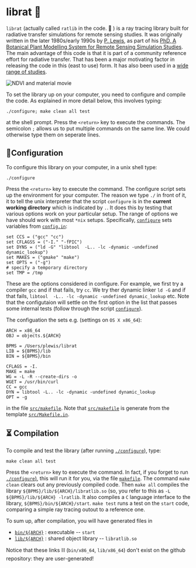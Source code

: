 librat 🐀
=========
`librat` (actually called `ratlib` in the code. 🐁 ) is a ray tracing library built for radiative transfer simulations for remote sensing studies. It was originally written in the later 1980s/early 1990s by [P. Lewis](http://www2.geog.ucl.ac.uk/~plewis/), as part of his [PhD, A Botanical Plant Modelling System for Remote Sensing
Simulation Studies](http://www2.geog.ucl.ac.uk/~plewis/phd). The main advantage of this code is that it is part of a community reference effort for radiative transfer. That has been a major motivating factor in releasing the code in this (east to use) form. It has also been used in a [wide range of studies](public_html/ratindex.html).

![NDVI and material movie](http://www2.geog.ucl.ac.uk/~mdisney/3Dmovies/rami_lidar/plot.lidar.anim.cameraImage.HET16.single_tree.obj.vz.0.va.0.sz.0.sa.0.hips.gif)


To set the library up on your computer, you need to configure and compile the code. As explained in more detail below, this involves typing:

    ./configure; make clean all test
    
at the shell prompt. Press the `<return>` key to execute the commands. The semicolon `;` allows us to put multiple commands on the same line. We could otherwise type them on seperate lines. 

📲Configuration
---------------

To configure this library on your computer, in a unix shell type:

    ./configure

Press the `<return>` key to execute the command. The configure script sets up the environment for your computer. The reason we type `./` in front of it, it to tell the unix interpreter that the script `configure` is in the **current working directory** which is indicated by `.`. It does this by testing that various options work on your particular setup. The range of options we have should work with most `*nix` setups. Specifically, [`configure`](configure)  sets variables from [`config.in`](config.in):

    set CCS = ("gcc" "cc")
    set CFLAGSS = ("-I." "-fPIC")
    set DYNS = ("ld -G" "libtool  -L.. -lc -dynamic -undefined dynamic_lookup")
    set MAKES = ("gmake" "make")
    set OPTS = ("-g")
    # specify a temporary directory
    set TMP = /tmp
    
These are the options considered in configure. For example, we first try a compiler `gcc` and if that fails, try `cc`. We try ther dynamic linker `ld -G` and if that fails, `libtool  -L.. -lc -dynamic -undefined dynamic_lookup` etc. Note that the configutaion will settle on the first option in the list that passes some internal tests (follow through the script [`configure`](configure)).

The configuation the sets e.g. (settings on `OS X x86_64`):

    ARCH = x86_64
    OBJ = objects.${ARCH}

    BPMS = /Users/plewis/librat
    LIB = ${BPMS}/lib
    BIN = ${BPMS}/bin

    CFLAGS = -I.
    MAKE = make
    WG = -L -R --create-dirs -o
    WGET = /usr/bin/curl
    CC = gcc
    DYN = libtool -L.. -lc -dynamic -undefined dynamic_lookup
    OPT = -g

in the file [`src/makefile`](src/makefile). Note that [`src/makefile`](src/makefile) is generate from the template [`src/Makefile.in`](src/Makefile.in).

⏳ Compilation
----------------

To compile and test the library (after running [`./configure`)](configure), type:

    make clean all test
    
Press the `<return>` key to execute the command. In fact, if you forget to run [`./configure`)](configure), this will run it for you, via the file [`makefile`](makefile). The command `make clean` clears out any previously compiled code. Then `make all` compiles the library `${BPMS}/lib/${ARCH}/libratlib.so` (so, you refer to this as `-L ${BPMS}/lib/${ARCH} -lratlib`. It also compiles a `C` language interface to the library, `${BPMS}/bin/${ARCH}/start`. `make test` runs a test on the `start` code, comparing a simple ray tracing outout to a reference one.

To sum up, after compilation, you will have generated files in

* [`bin/${ARCH}`](bin/x86_64) : executable -- `start`
* [`lib/${ARCH}`](lib/x86_64) : shared object library -- `libratlib.so`

Notice that these links ⛓ (`bin/x86_64`, `lib/x86_64`)  don't exist on the github repository: they are user-generated!

